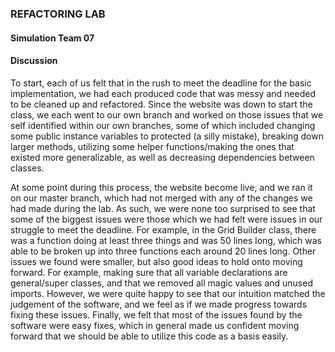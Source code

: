 ### REFACTORING LAB
#### Simulation Team 07

#### Discussion

To start, each of us felt that in the rush to meet the deadline for the basic implementation, we had each produced code
that was messy and needed to be cleaned up and refactored. Since the website was down to start the class, we each went to
our own branch and worked on those issues that we self identified within our own branches, some of which included
changing some public instance variables to protected (a silly mistake), breaking down larger methods, utilizing some
helper functions/making the ones that existed more generalizable, as well as decreasing dependencies between classes.

At some point during this process, the website become live, and we ran it on our master branch, which had not merged with
any of the changes we had made during the lab. As such, we were none too surprised to see that some of the biggest issues
were those which we had felt were issues in our struggle to meet the deadline. For example, in the Grid Builder class, 
there was a function doing at least three things and was 50 lines long, which was able to be broken up into three functions
each around 20 lines long. Other issues we found were smaller, but also good ideas to hold onto moving forward. For example, 
making sure that all variable declarations are general/super classes, and that we removed all magic values and unused imports.
However, we were quite happy to see that our intuition matched the judgement of the software, and we feel as if we made
progress towards fixing these issues. Finally, we felt that most of the issues found by the software were easy fixes,
which in general made us confident moving forward that we should be able to utilize this code as a basis easily.